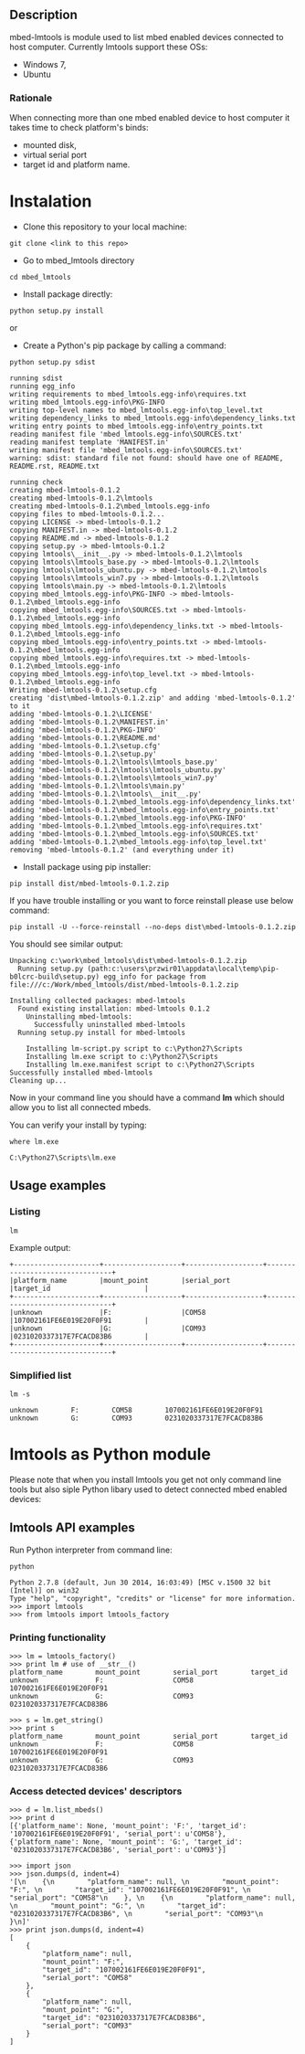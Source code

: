 ## Description
mbed-lmtools is module used to list mbed enabled devices connected to host computer.
Currently lmtools support these OSs:
* Windows 7,
* Ubuntu

### Rationale
When connecting more than one mbed enabled device to host computer it takes time to check platform's binds:
* mounted disk,
* virtual serial port
* target id and platform name.

# Instalation

* Clone this repository to your local machine:
```
git clone <link to this repo>
```
* Go to mbed_lmtools directory
```
cd mbed_lmtools
```
* Install package directly:
```
python setup.py install
```

or 

* Create a Python's pip package by calling a command:
```
python setup.py sdist
```
```
running sdist
running egg_info
writing requirements to mbed_lmtools.egg-info\requires.txt
writing mbed_lmtools.egg-info\PKG-INFO
writing top-level names to mbed_lmtools.egg-info\top_level.txt
writing dependency_links to mbed_lmtools.egg-info\dependency_links.txt
writing entry points to mbed_lmtools.egg-info\entry_points.txt
reading manifest file 'mbed_lmtools.egg-info\SOURCES.txt'
reading manifest template 'MANIFEST.in'
writing manifest file 'mbed_lmtools.egg-info\SOURCES.txt'
warning: sdist: standard file not found: should have one of README, README.rst, README.txt

running check
creating mbed-lmtools-0.1.2
creating mbed-lmtools-0.1.2\lmtools
creating mbed-lmtools-0.1.2\mbed_lmtools.egg-info
copying files to mbed-lmtools-0.1.2...
copying LICENSE -> mbed-lmtools-0.1.2
copying MANIFEST.in -> mbed-lmtools-0.1.2
copying README.md -> mbed-lmtools-0.1.2
copying setup.py -> mbed-lmtools-0.1.2
copying lmtools\__init__.py -> mbed-lmtools-0.1.2\lmtools
copying lmtools\lmtools_base.py -> mbed-lmtools-0.1.2\lmtools
copying lmtools\lmtools_ubuntu.py -> mbed-lmtools-0.1.2\lmtools
copying lmtools\lmtools_win7.py -> mbed-lmtools-0.1.2\lmtools
copying lmtools\main.py -> mbed-lmtools-0.1.2\lmtools
copying mbed_lmtools.egg-info\PKG-INFO -> mbed-lmtools-0.1.2\mbed_lmtools.egg-info
copying mbed_lmtools.egg-info\SOURCES.txt -> mbed-lmtools-0.1.2\mbed_lmtools.egg-info
copying mbed_lmtools.egg-info\dependency_links.txt -> mbed-lmtools-0.1.2\mbed_lmtools.egg-info
copying mbed_lmtools.egg-info\entry_points.txt -> mbed-lmtools-0.1.2\mbed_lmtools.egg-info
copying mbed_lmtools.egg-info\requires.txt -> mbed-lmtools-0.1.2\mbed_lmtools.egg-info
copying mbed_lmtools.egg-info\top_level.txt -> mbed-lmtools-0.1.2\mbed_lmtools.egg-info
Writing mbed-lmtools-0.1.2\setup.cfg
creating 'dist\mbed-lmtools-0.1.2.zip' and adding 'mbed-lmtools-0.1.2' to it
adding 'mbed-lmtools-0.1.2\LICENSE'
adding 'mbed-lmtools-0.1.2\MANIFEST.in'
adding 'mbed-lmtools-0.1.2\PKG-INFO'
adding 'mbed-lmtools-0.1.2\README.md'
adding 'mbed-lmtools-0.1.2\setup.cfg'
adding 'mbed-lmtools-0.1.2\setup.py'
adding 'mbed-lmtools-0.1.2\lmtools\lmtools_base.py'
adding 'mbed-lmtools-0.1.2\lmtools\lmtools_ubuntu.py'
adding 'mbed-lmtools-0.1.2\lmtools\lmtools_win7.py'
adding 'mbed-lmtools-0.1.2\lmtools\main.py'
adding 'mbed-lmtools-0.1.2\lmtools\__init__.py'
adding 'mbed-lmtools-0.1.2\mbed_lmtools.egg-info\dependency_links.txt'
adding 'mbed-lmtools-0.1.2\mbed_lmtools.egg-info\entry_points.txt'
adding 'mbed-lmtools-0.1.2\mbed_lmtools.egg-info\PKG-INFO'
adding 'mbed-lmtools-0.1.2\mbed_lmtools.egg-info\requires.txt'
adding 'mbed-lmtools-0.1.2\mbed_lmtools.egg-info\SOURCES.txt'
adding 'mbed-lmtools-0.1.2\mbed_lmtools.egg-info\top_level.txt'
removing 'mbed-lmtools-0.1.2' (and everything under it)
```
* Install package using pip installer:
```
pip install dist/mbed-lmtools-0.1.2.zip
```
If you have trouble installing or you want to force reinstall please use below command:
```
pip install -U --force-reinstall --no-deps dist\mbed-lmtools-0.1.2.zip
```
You should see similar output:
```
Unpacking c:\work\mbed_lmtools\dist\mbed-lmtools-0.1.2.zip
  Running setup.py (path:c:\users\przwir01\appdata\local\temp\pip-b0lcrc-build\setup.py) egg_info for package from file:///c:/Work/mbed_lmtools/dist/mbed-lmtools-0.1.2.zip

Installing collected packages: mbed-lmtools
  Found existing installation: mbed-lmtools 0.1.2
    Uninstalling mbed-lmtools:
      Successfully uninstalled mbed-lmtools
  Running setup.py install for mbed-lmtools

    Installing lm-script.py script to c:\Python27\Scripts
    Installing lm.exe script to c:\Python27\Scripts
    Installing lm.exe.manifest script to c:\Python27\Scripts
Successfully installed mbed-lmtools
Cleaning up...
```
Now in your command line you should have a command **lm** which should allow you to list all connected mbeds.

You can verify your install by typing:
```
where lm.exe
```
```
C:\Python27\Scripts\lm.exe
```
## Usage examples
### Listing
```
lm
```
Example output:
```
+---------------------+-------------------+-------------------+--------------------------------+
|platform_name        |mount_point        |serial_port        |target_id                       |
+---------------------+-------------------+-------------------+--------------------------------+
|unknown              |F:                 |COM58              |107002161FE6E019E20F0F91        |
|unknown              |G:                 |COM93              |0231020337317E7FCACD83B6        |
+---------------------+-------------------+-------------------+--------------------------------+
```
### Simplified list
```
lm -s
```
```
unknown        F:        COM58        107002161FE6E019E20F0F91
unknown        G:        COM93        0231020337317E7FCACD83B6
```
# lmtools as Python module
Please note that when you install lmtools you get not only command line tools but also siple Python libary used to detect connected mbed enabled devices:
## lmtools API examples
Run Python interpreter from command line:
```
python
```
```
Python 2.7.8 (default, Jun 30 2014, 16:03:49) [MSC v.1500 32 bit (Intel)] on win32
Type "help", "copyright", "credits" or "license" for more information.
>>> import lmtools
>>> from lmtools import lmtools_factory
```
### Printing functionality
```
>>> lm = lmtools_factory()
>>> print lm # use of __str__()
platform_name        mount_point        serial_port        target_id
unknown              F:                 COM58              107002161FE6E019E20F0F91
unknown              G:                 COM93              0231020337317E7FCACD83B6
```
```
>>> s = lm.get_string()
>>> print s
platform_name        mount_point        serial_port        target_id
unknown              F:                 COM58              107002161FE6E019E20F0F91
unknown              G:                 COM93              0231020337317E7FCACD83B6
```
### Access detected devices' descriptors
```
>>> d = lm.list_mbeds()
>>> print d
[{'platform_name': None, 'mount_point': 'F:', 'target_id': '107002161FE6E019E20F0F91', 'serial_port': u'COM58'}, {'platform_name': None, 'mount_point': 'G:', 'target_id': '0231020337317E7FCACD83B6', 'serial_port': u'COM93'}]
```
```
>>> import json
>>> json.dumps(d, indent=4)
'[\n    {\n        "platform_name": null, \n        "mount_point": "F:", \n        "target_id": "107002161FE6E019E20F0F91", \n        "serial_port": "COM58"\n    }, \n    {\n        "platform_name": null, \n        "mount_point": "G:", \n        "target_id": "0231020337317E7FCACD83B6", \n        "serial_port": "COM93"\n    }\n]'
>>> print json.dumps(d, indent=4)
[
    {
        "platform_name": null,
        "mount_point": "F:",
        "target_id": "107002161FE6E019E20F0F91",
        "serial_port": "COM58"
    },
    {
        "platform_name": null,
        "mount_point": "G:",
        "target_id": "0231020337317E7FCACD83B6",
        "serial_port": "COM93"
    }
]
```
